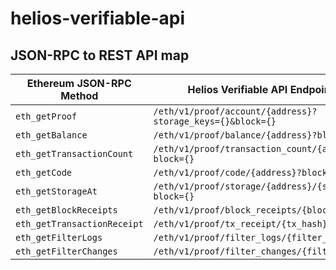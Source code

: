 # helios-verifiable-api

## JSON-RPC to REST API map

| Ethereum JSON-RPC Method       | Helios Verifiable API Endpoint                                           |
|--------------------------------|-------------------------------------------------------------------------|
| `eth_getProof`                 | `/eth/v1/proof/account/{address}?storage_keys={}&block={}`              |
| `eth_getBalance`               | `/eth/v1/proof/balance/{address}?block={}`                              |
| `eth_getTransactionCount`      | `/eth/v1/proof/transaction_count/{address}?block={}`                    |
| `eth_getCode`                  | `/eth/v1/proof/code/{address}?block={}`                                 |
| `eth_getStorageAt`             | `/eth/v1/proof/storage/{address}/{slot}?block={}`                       |
| `eth_getBlockReceipts`         | `/eth/v1/proof/block_receipts/{block}`                                  |
| `eth_getTransactionReceipt`    | `/eth/v1/proof/tx_receipt/{tx_hash}`                                    |
| `eth_getFilterLogs`            | `/eth/v1/proof/filter_logs/{filter_id}`                                   |
| `eth_getFilterChanges`         | `/eth/v1/proof/filter_changes/{filter_id}`                                |
